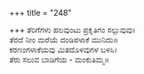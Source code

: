 +++
title = "248"

+++
ತೆರಿಗೆಗಳು ಹಲವುಂಟು ಪ್ರಕೃತಿಗಂ ಸಲ್ಲುವುವು।  
ತೆರದೆ ನೀಂ ಮರೆಯೆ ದಂಡಿಪಳಾಕೆ ಮುನಿದು॥  
ಕರಣಂಗಳಾಕೆಯವು ಮಿತದೊಳವುಗಳ ಬಳಸಿ।  
ತೆರು ಸಲುವ ಬಾಡಿಗೆಯ - ಮಂಕುತಿಮ್ಮ॥  
